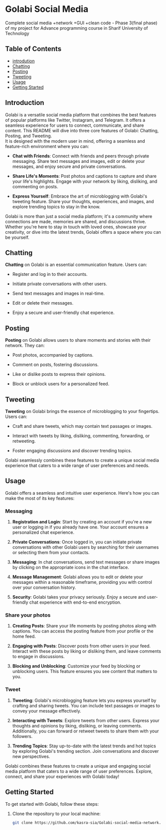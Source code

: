 # Golabi Social Media 
Complete social media +network +GUI +clean code - Phase 3(final phase) of my project for Advance programming course in Sharif University of Technology

## Table of Contents
- [introdution](#introduction)
- [Chatting](#chatting)
- [Posting](#posting)
- [Tweeting](#tweeting)
- [Usage](#usage)
- [Getting Started](#getting-started)


## Introduction

Golabi is a versatile social media platform that combines the best features of popular platforms like Twitter, Instagram, and Telegram. It offers a seamless experience for users to connect, communicate, and share content. This README will dive into three core features of Golabi: Chatting, Posting, and Tweeting.
<br>
It is designed with the modern user in mind, offering a seamless and feature-rich environment where you can:

- **Chat with Friends**: Connect with friends and peers through private messaging. Share text messages and images, edit or delete your messages, and enjoy secure and private conversations.

- **Share Life's Moments**: Post photos and captions to capture and share your life's highlights. Engage with your network by liking, disliking, and commenting on posts.

- **Express Yourself**: Embrace the art of microblogging with Golabi's tweeting feature. Share your thoughts, experiences, and images, and explore trending topics to stay in the know.

Golabi is more than just a social media platform; it's a community where connections are made, memories are shared, and discussions thrive. Whether you're here to stay in touch with loved ones, showcase your creativity, or dive into the latest trends, Golabi offers a space where you can be yourself.

## Chatting

**Chatting** on Golabi is an essential communication feature. Users can:

- Register and log in to their accounts.

- Initiate private conversations with other users.

- Send text messages and images in real-time.

- Edit or delete their messages.

- Enjoy a secure and user-friendly chat experience.

## Posting

**Posting** on Golabi allows users to share moments and stories with their network. They can:

- Post photos, accompanied by captions.

- Comment on posts, fostering discussions.

- Like or dislike posts to express their opinions.

- Block or unblock users for a personalized feed.

## Tweeting

**Tweeting** on Golabi brings the essence of microblogging to your fingertips. Users can:

- Craft and share tweets, which may contain text passages or images.

- Interact with tweets by liking, disliking, commenting, forwarding, or retweeting.

- Foster engaging discussions and discover trending topics.

Golabi seamlessly combines these features to create a unique social media experience that caters to a wide range of user preferences and needs.

## Usage

Golabi offers a seamless and intuitive user experience. Here's how you can make the most of its key features:

### Messaging

1. **Registration and Login**: Start by creating an account if you're a new user or logging in if you already have one. Your account ensures a personalized chat experience.

2. **Private Conversations**: Once logged in, you can initiate private conversations with other Golabi users by searching for their usernames or selecting them from your contacts.

3. **Messaging**: In chat conversations, send text messages or share images by clicking on the appropriate icons in the chat interface.

4. **Message Management**: Golabi allows you to edit or delete your messages within a reasonable timeframe, providing you with control over your conversation history.

5. **Security**: Golabi takes your privacy seriously. Enjoy a secure and user-friendly chat experience with end-to-end encryption.

### Share your photos

1. **Creating Posts**: Share your life moments by posting photos along with captions. You can access the posting feature from your profile or the home feed.

2. **Engaging with Posts**: Discover posts from other users in your feed. Interact with these posts by liking or disliking them, and leave comments to engage in discussions.

3. **Blocking and Unblocking**: Customize your feed by blocking or unblocking users. This feature ensures you see content that matters to you.

### Tweet

1. **Tweeting**: Golabi's microblogging feature lets you express yourself by crafting and sharing tweets. You can include text passages or images to convey your message effectively.

2. **Interacting with Tweets**: Explore tweets from other users. Express your thoughts and opinions by liking, disliking, or leaving comments. Additionally, you can forward or retweet tweets to share them with your followers.

3. **Trending Topics**: Stay up-to-date with the latest trends and hot topics by exploring Golabi's trending section. Join conversations and discover new perspectives.

Golabi combines these features to create a unique and engaging social media platform that caters to a wide range of user preferences. Explore, connect, and share your experiences with Golabi today!


## Getting Started

To get started with Golabi, follow these steps:

1. Clone the repository to your local machine:

   ```bash
   git clone https://github.com/kasra-sia/Golabi-social-media-network.git
